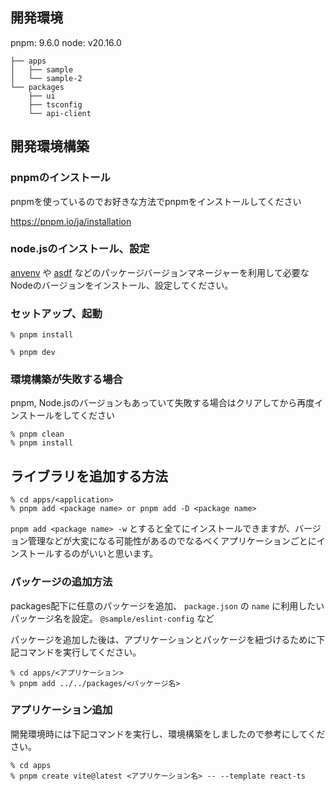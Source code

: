 
## 開発環境

pnpm: 9.6.0
node: v20.16.0

```text
├── apps
│   ├── sample
│   └── sample-2
└── packages
    ├── ui
    ├── tsconfig
    └── api-client
```

## 開発環境構築

### pnpmのインストール

pnpmを使っているのでお好きな方法でpnpmをインストールしてください

https://pnpm.io/ja/installation

### node.jsのインストール、設定

[anyenv](https://anyenv.github.io/) や [asdf](https://asdf-vm.com/) などのパッケージバージョンマネージャーを利用して必要なNodeのバージョンをインストール、設定してください。

### セットアップ、起動

```shell
% pnpm install
```

```shell
% pnpm dev
```

### 環境構築が失敗する場合

pnpm, Node.jsのバージョンもあっていて失敗する場合はクリアしてから再度インストールをしてください

```shell
% pnpm clean
% pnpm install
```

## ライブラリを追加する方法

```shell
% cd apps/<application>
% pnpm add <package name> or pnpm add -D <package name>
```

`pnpm add <package name> -w` とすると全てにインストールできますが、バージョン管理などが大変になる可能性があるのでなるべくアプリケーションごとにインストールするのがいいと思います。

### パッケージの追加方法

packages配下に任意のパッケージを追加、 `package.json` の `name` に利用したいパッケージ名を設定。
`@sample/eslint-config` など

パッケージを追加した後は、アプリケーションとパッケージを紐づけるために下記コマンドを実行してください。

```shell
% cd apps/<アプリケーション>
% pnpm add ../../packages/<パッケージ名>
```

### アプリケーション追加

開発環境時には下記コマンドを実行し、環境構築をしましたので参考にしてください。

```shell
% cd apps
% pnpm create vite@latest <アプリケーション名> -- --template react-ts
```
